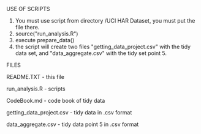 USE OF SCRIPTS

1. You must use script from directory /UCI HAR Dataset, you must put the file there.
2. source("run_analysis.R")
3. execute prepare_data()
4. the script will create two files "getting_data_project.csv" with the tidy data set, and
   "data_aggregate.csv" with the tidy set point 5.

FILES

README.TXT - this file

run_analysis.R - scripts

CodeBook.md - code book of tidy data

getting_data_project.csv - tidy data in .csv format

data_aggregate.csv - tidy data point 5 in .csv format 
